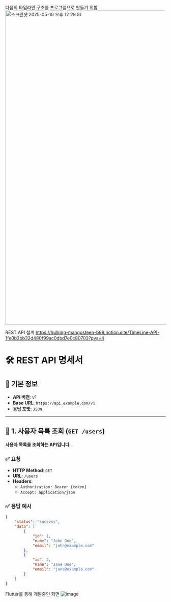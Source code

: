 

다음의 타임라인 구조를 프로그램으로 만들기 위함
<img width="986" alt="스크린샷 2025-05-10 오후 12 29 51" src="https://github.com/user-attachments/assets/bbd57dc5-4012-48b5-a43d-bd8c2806df62" />

REST API 설계
https://hulking-mangosteen-b98.notion.site/TimeLine-API-1fe0b3bb32d480f99ac0dbd7e0c80703?pvs=4

# 🛠️ REST API 명세서

## 📌 기본 정보
- **API 버전**: v1
- **Base URL**: `https://api.example.com/v1`
- **응답 포맷**: `JSON`

---

## 📍 1. 사용자 목록 조회 (`GET /users`)
**사용자 목록을 조회하는 API입니다.**

### ✅ 요청
- **HTTP Method**: `GET`
- **URL**: `/users`
- **Headers**:  
  - `Authorization: Bearer {token}`
  - `Accept: application/json`

### ✅ 응답 예시
```json
{
    "status": "success",
    "data": [
        {
            "id": 1,
            "name": "John Doe",
            "email": "john@example.com"
        },
        {
            "id": 2,
            "name": "Jane Doe",
            "email": "jane@example.com"
        }
    ]
}
```

Flutter를 통해 개발중인 화면
![image](https://github.com/user-attachments/assets/ad219949-e1c3-4e58-b6bf-c64a52b911f6)
